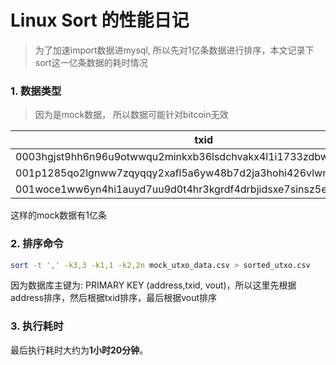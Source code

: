 # Linux Sort 的性能日记

> 为了加速import数据进mysql, 所以先对1亿条数据进行排序，本文记录下sort这一亿条数据的耗时情况

### 1. 数据类型
> 因为是mock数据， 所以数据可能针对bitcoin无效

| txid | vout | address | amount | confirmed | spent | block_height | block_hash |
| ---- | ---- | ---- | ---- | ---- | ---- | ---- | ---- |
| 0003hgjst9hh6n96u9otwwqu2minkxb36lsdchvakx4l1i1733zdbwm8t91u0v2c | 7  | bc03mdnuhwus1p2lpjj95gvj0bh51htlc1c4or2759r0kt8nhzl01c16r3a51n | 2.24293379 | true | false | 61288 | 0003hgjst9hh6n96u9otwwqu2minkxb36lsdchvakx4l1i1733zdbwm8t91u0v2c |
| 001p1285qo2lgnww7zqyqqy2xafl5a6yw48b7d2ja3hohi426vlwmgdvxp43yfth | 0 | bc03mdnuhwus1p2lpjj95gvj0bh51htlc1c4or2759r0kt8nhzl01c16r3a51n | 0.00000001 | true | false | 61288 | 0003hgjst9hh6n96u9otwwqu2minkxb36lsdchvakx4l1i1733zdbwm8t91u0v2c |
| 001woce1ww6yn4hi1auyd7uu9d0t4hr3kgrdf4drbjidsxe7sinsz5e436ta3uvg | 2 | bc03mdnuhwus1p2lpjj95gvj0bh51htlc1c4or2759r0kt8nhzl01c16r3a51n | 0.00000001 | true | false | 61288 | 001woce1ww6yn4hi1auyd7uu9d0t4hr3kgrdf4drbjidsxe7sinsz5e436ta3uvg |

这样的mock数据有1亿条

### 2. 排序命令
```bash
sort -t ',' -k3,3 -k1,1 -k2,2n mock_utxo_data.csv > sorted_utxo.csv
```
因为数据库主键为: PRIMARY KEY (address,txid, vout)，所以这里先根据address排序，然后根据txid排序，最后根据vout排序

### 3. 执行耗时
最后执行耗时大约为<b>1小时20分钟</b>。